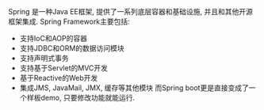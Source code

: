Spring 是一种Java EE框架, 提供了一系列底层容器和基础设施, 并且和其他开源框架集成. 
Spring Framework主要包括:
- 支持IoC和AOP的容器
- 支持JDBC和ORM的数据访问模块
- 支持声明式事务
- 支持基于Servlet的MVC开发
- 基于Reactive的Web开发
- 集成JMS, JavaMail, JMX, 缓存等其他模块
而Spring boot更是直接变成了一个样板demo, 只要修改功能就能运行.

